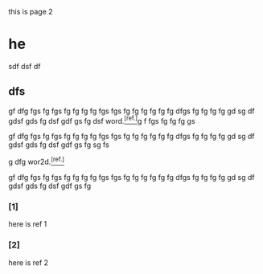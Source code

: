 this is page 2
# he
sdf
dsf
df
## dfs


gf
dfg
fgs
fg
fgs
fg
fg
fg
fg
fgs
fgs
fg
fg
fg
fg
fg
fg
dfgs
fg
fg
fg
fg
gd
sg
df
gdsf
gds
fg
dsf
gdf
gs
fg
dsf
word.[<sup>[ref.]</sup>](#[1])g
f
fgs
fg
fg
fg
gs

gf
dfg
fgs
fg
fgs
fg
fg
fg
fg
fgs
fgs
fg
fg
fg
fg
fg
fg
dfgs
fg
fg
fg
fg
gd
sg
df
gdsf
gds
fg
dsf
gdf
gs
fg
sg
fs

g
dfg
wor2d.[<sup>[ref.]</sup>](#[2])


gf
dfg
fgs
fg
fgs
fg
fg
fg
fg
fgs
fgs
fg
fg
fg
fg
fg
fg
dfgs
fg
fg
fg
fg
gd
sg
df
gdsf
gds
fg
dsf
gdf
gs
fg
### [1] 
here is ref 1
### [2] 
here is ref 2
